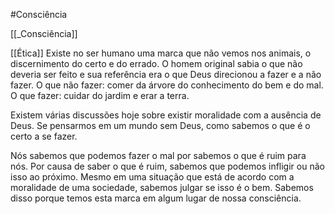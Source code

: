 #Consciência 

[[_Consciência]]

[[Ética]]
Existe no ser humano uma marca que não vemos nos animais, o discernimento do certo e do errado. O homem original sabia o que não deveria ser feito e sua referência era o que Deus direcionou a fazer e a não fazer. O que não fazer: comer da árvore do conhecimento do bem e do mal. O que fazer: cuidar do jardim e erar a terra.

Existem várias discussões hoje sobre existir moralidade com a ausência de Deus. Se pensarmos em um mundo sem Deus, como sabemos o que é o certo a se fazer.

Nós sabemos que podemos fazer o mal por sabemos o que é ruim para nós. Por causa de saber o que é ruim, sabemos que podemos infligir ou não isso ao próximo. Mesmo em uma situação que está de acordo com a moralidade de uma sociedade, sabemos julgar se isso é o bem. Sabemos disso porque temos esta marca em algum lugar de nossa consciência. 